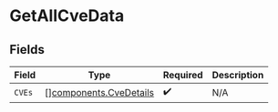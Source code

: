 # GetAllCveData


## Fields

| Field                                                            | Type                                                             | Required                                                         | Description                                                      |
| ---------------------------------------------------------------- | ---------------------------------------------------------------- | ---------------------------------------------------------------- | ---------------------------------------------------------------- |
| `CVEs`                                                           | [][components.CveDetails](../../models/components/cvedetails.md) | :heavy_check_mark:                                               | N/A                                                              |